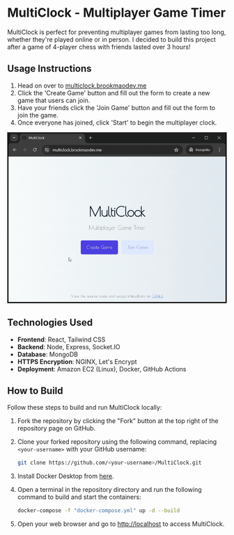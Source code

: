# MultiClock - Multiplayer Game Timer

MultiClock is perfect for preventing multiplayer games from lasting too long, whether they're played online or in person. I decided to build this project after a game of 4-player chess with friends lasted over 3 hours!

## Usage Instructions

1. Head on over to [multiclock.brookmaodev.me](https://multiclock.brookmaodev.me/)
2. Click the 'Create Game' button and fill out the form to create a new game that users can join.
3. Have your friends click the 'Join Game' button and fill out the form to join the game.
4. Once everyone has joined, click 'Start' to begin the multiplayer clock.

![Demo](demo.gif)

## Technologies Used

- **Frontend**: React, Tailwind CSS
- **Backend**: Node, Express, Socket.IO
- **Database**: MongoDB
- **HTTPS Encryption**: NGINX, Let's Encrypt
- **Deployment**: Amazon EC2 (Linux), Docker, GitHub Actions

## How to Build

Follow these steps to build and run MultiClock locally:

1. Fork the repository by clicking the "Fork" button at the top right of the repository page on GitHub.

2. Clone your forked repository using the following command, replacing `<your-username>` with your GitHub username:

   ```bash
   git clone https://github.com/<your-username>/MultiClock.git
   ```

3. Install Docker Desktop from [here](https://www.docker.com/products/docker-desktop/).

4. Open a terminal in the repository directory and run the following command to build and start the containers:

   ```bash
   docker-compose -f "docker-compose.yml" up -d --build
   ```

5. Open your web browser and go to [http://localhost](http://localhost) to access MultiClock.

